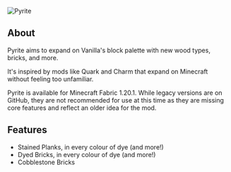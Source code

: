 ![Pyrite](https://github.com/cassiancc/Pyrite/assets/106419675/5307c101-0b87-4d0e-b4a0-7778e7ce64be)
## About
Pyrite aims to expand on Vanilla's block palette with new wood types, bricks, and more.

It's inspired by mods like Quark and Charm that expand on Minecraft without feeling too unfamiliar.

Pyrite is available for Minecraft Fabric 1.20.1. While legacy versions are on GitHub, they are not recommended for use at this time as they are missing core features and reflect an older idea for the mod.

## Features
- Stained Planks, in every colour of dye (and more!)
- Dyed Bricks, in every colour of dye (and more!)
- Cobblestone Bricks
